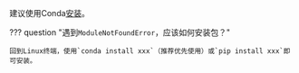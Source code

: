 建议使用Conda[安装](/02-conda/install/)。

??? question "遇到`ModuleNotFoundError`，应该如何安装包？"

    回到Linux终端，使用`conda install xxx`（推荐优先使用）或`pip install xxx`即可安装。